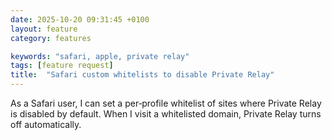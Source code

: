 ```yaml
---
date: 2025-10-20 09:31:45 +0100
layout: feature
category: features

keywords: "safari, apple, private relay"
tags: [feature request]
title:  "Safari custom whitelists to disable Private Relay"
---
```

As a Safari user, I can set a per‑profile whitelist of sites where Private Relay is disabled by default. When I visit a whitelisted domain, Private Relay turns off automatically.
